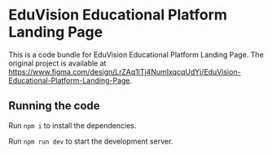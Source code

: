 
  # EduVision Educational Platform Landing Page

  This is a code bundle for EduVision Educational Platform Landing Page. The original project is available at https://www.figma.com/design/LrZAq1lTj4NumIxqcqUdYj/EduVision-Educational-Platform-Landing-Page.

  ## Running the code

  Run `npm i` to install the dependencies.

  Run `npm run dev` to start the development server.
  
